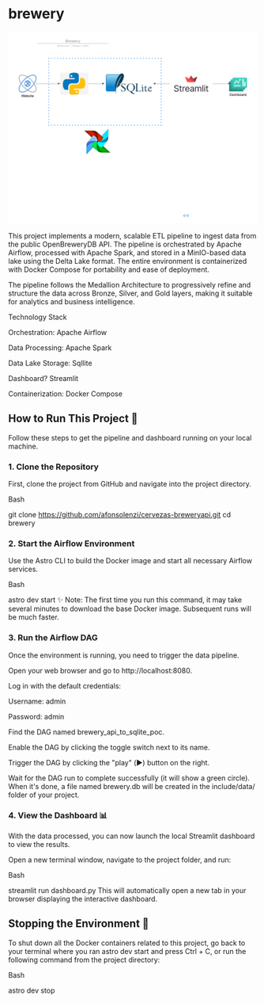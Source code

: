 # brewery

![Architecture](./Brewery-Architecture.png)

This project implements a modern, scalable ETL pipeline to ingest data from the public OpenBreweryDB API. The pipeline is orchestrated by Apache Airflow, processed with Apache Spark, and stored in a MinIO-based data lake using the Delta Lake format. The entire environment is containerized with Docker Compose for portability and ease of deployment.

The pipeline follows the Medallion Architecture to progressively refine and structure the data across Bronze, Silver, and Gold layers, making it suitable for analytics and business intelligence.

Technology Stack

Orchestration: Apache Airflow

Data Processing: Apache Spark

Data Lake Storage: Sqllite

Dashboard? Streamlit

Containerization: Docker Compose

## How to Run This Project 🚀
Follow these steps to get the pipeline and dashboard running on your local machine.

### 1. Clone the Repository
First, clone the project from GitHub and navigate into the project directory.

Bash

git clone https://github.com/afonsolenzi/cervezas-breweryapi.git
cd brewery
### 2. Start the Airflow Environment
Use the Astro CLI to build the Docker image and start all necessary Airflow services.

Bash

astro dev start
✨ Note: The first time you run this command, it may take several minutes to download the base Docker image. Subsequent runs will be much faster.

### 3. Run the Airflow DAG
Once the environment is running, you need to trigger the data pipeline.

Open your web browser and go to http://localhost:8080.

Log in with the default credentials:

Username: admin

Password: admin

Find the DAG named brewery_api_to_sqlite_poc.

Enable the DAG by clicking the toggle switch next to its name.

Trigger the DAG by clicking the "play" (▶️) button on the right.

Wait for the DAG run to complete successfully (it will show a green circle). When it's done, a file named brewery.db will be created in the include/data/ folder of your project.

### 4. View the Dashboard 📊
With the data processed, you can now launch the local Streamlit dashboard to view the results.

Open a new terminal window, navigate to the project folder, and run:

Bash

streamlit run dashboard.py
This will automatically open a new tab in your browser displaying the interactive dashboard.

## Stopping the Environment 🛑
To shut down all the Docker containers related to this project, go back to your terminal where you ran astro dev start and press Ctrl + C, or run the following command from the project directory:

Bash

astro dev stop
